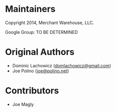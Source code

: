 Maintainers
====
Copyright 2014, Merchant Warehouse, LLC.

Google Group: TO BE DETERMINED

Original Authors
====
* Dominic Lachowicz (domlachowicz@gmail.com)
* Joe Polino (joe@polino.net)

Contributors
====
* Joe Magly
